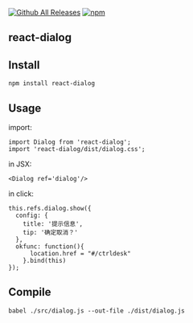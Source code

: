 [![Github All Releases](https://img.shields.io/github/downloads/atom/atom/total.svg)]()
[![npm](https://img.shields.io/npm/v/npm.svg)]()

## react-dialog

## Install

	npm install react-dialog

## Usage

import:

	import Dialog from 'react-dialog';
	import 'react-dialog/dist/dialog.css';

in JSX:

	<Dialog ref='dialog'/>

in click:

	this.refs.dialog.show({
      config: {
        title: '提示信息',
        tip: '确定取消？'
      },
      okfunc: function(){
          location.href = "#/ctrldesk"
        }.bind(this)
    });

## Compile

	babel ./src/dialog.js --out-file ./dist/dialog.js